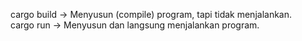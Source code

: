 cargo build → Menyusun (compile) program, tapi tidak menjalankan. <br>
cargo run → Menyusun dan langsung menjalankan program.
